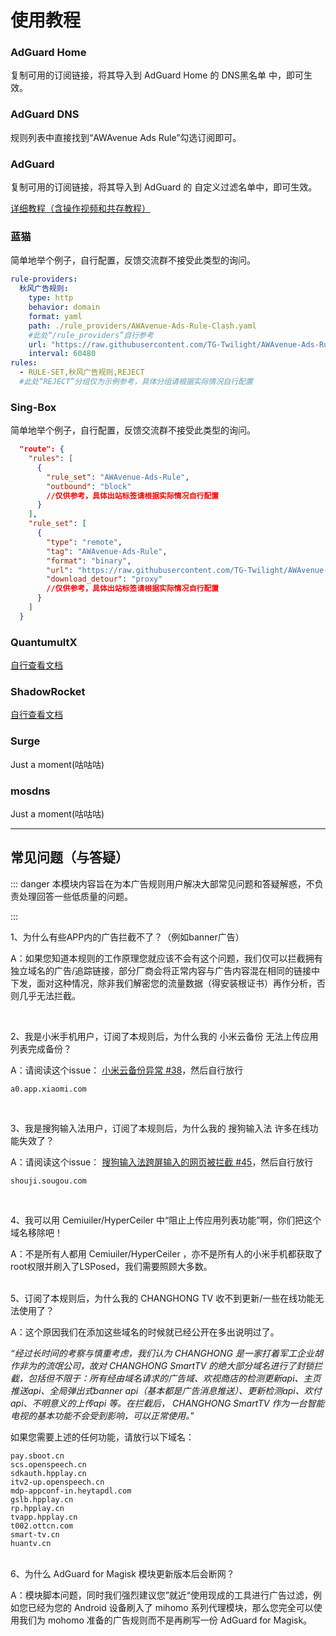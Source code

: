 # 使用教程

### AdGuard Home

复制可用的订阅链接，将其导入到 AdGuard Home 的 DNS黑名单 中，即可生效。

### AdGuard DNS

规则列表中直接找到“AWAvenue Ads Rule”勾选订阅即可。

### AdGuard

复制可用的订阅链接，将其导入到 AdGuard 的 自定义过滤名单中，即可生效。

[详细教程（含操作视频和共存教程）](./AdGuard.md)

### 蓝猫

简单地举个例子，自行配置，反馈交流群不接受此类型的询问。

```yaml
rule-providers:  
  秋风广告规则:
    type: http
    behavior: domain
    format: yaml
    path: ./rule_providers/AWAvenue-Ads-Rule-Clash.yaml
    #此处“/rule_providers”自行参考
    url: "https://raw.githubusercontent.com/TG-Twilight/AWAvenue-Ads-Rule/main//Filters/AWAvenue-Ads-Rule-Clash.yaml"
    interval: 60480
rules:
  - RULE-SET,秋风广告规则,REJECT
  #此处“REJECT”分组仅为示例参考，具体分组请根据实际情况自行配置
```
### Sing-Box

简单地举个例子，自行配置，反馈交流群不接受此类型的询问。

```json
  "route": {
    "rules": [
      {
        "rule_set": "AWAvenue-Ads-Rule",
        "outbound": "block"
        //仅供参考，具体出站标签请根据实际情况自行配置
      }
    ],
    "rule_set": [
      {
        "type": "remote",
        "tag": "AWAvenue-Ads-Rule",
        "format": "binary",
        "url": "https://raw.githubusercontent.com/TG-Twilight/AWAvenue-Ads-Rule/main/Filters/AWAvenue-Ads-Rule-Singbox.srs",
        "download_detour": "proxy"
        //仅供参考，具体出站标签请根据实际情况自行配置
      }
    ]
  }
```

### QuantumultX

[自行查看文档](./QuantumultX.md)

### ShadowRocket

[自行查看文档](./ShadowRocket.md)

### Surge

Just a moment(咕咕咕)

### mosdns

Just a moment(咕咕咕)

---

## 常见问题（与答疑）

::: danger 本模块内容旨在为本广告规则用户解决大部常见问题和答疑解惑，不负责处理回答一些低质量的问题。

:::

1、为什么有些APP内的广告拦截不了？（例如banner广告）

A：如果您知道本规则的工作原理您就应该不会有这个问题，我们仅可以拦截拥有独立域名的广告/追踪链接，部分厂商会将正常内容与广告内容混在相同的链接中下发，面对这种情况，除非我们解密您的流量数据（得安装根证书）再作分析，否则几乎无法拦截。

<br />

2、我是小米手机用户，订阅了本规则后，为什么我的 小米云备份 无法上传应用列表完成备份？

A：请阅读这个issue：
[小米云备份异常 #38](https://github.com/TG-Twilight/AWAvenue-Ads-Rule/issues/38)，然后自行放行

```DOMAIN
a0.app.xiaomi.com
```

<br />

3、我是搜狗输入法用户，订阅了本规则后，为什么我的 搜狗输入法 许多在线功能失效了？

A：请阅读这个issue：
[搜狗输入法跨屏输入的网页被拦截 #45](https://github.com/TG-Twilight/AWAvenue-Ads-Rule/issues/45)，然后自行放行

```DOMAIN
shouji.sougou.com
```

<br />

4、我可以用 Cemiuiler/HyperCeiler 中“阻止上传应用列表功能”啊，你们把这个域名移除吧！

A：不是所有人都用 Cemiuiler/HyperCeiler ，亦不是所有人的小米手机都获取了root权限并刷入了LSPosed，我们需要照顾大多数。

<br />
5、订阅了本规则后，为什么我的 CHANGHONG TV 收不到更新/一些在线功能无法使用了？

A：这个原因我们在添加这些域名的时候就已经公开在多出说明过了。

*“经过长时间的考察与慎重考虑，我们认为 CHANGHONG 是一家打着军工企业胡作非为的流氓公司，故对 CHANGHONG SmartTV 的绝大部分域名进行了封锁拦截，包括但不限于：所有经由域名请求的广告域、欢视商店的检测更新api、主页推送api、全局弹出式banner api（基本都是广告消息推送）、更新检测api、欢付api、不明意义的上传api 等。在拦截后， CHANGHONG SmartTV 作为一台智能电视的基本功能不会受到影响，可以正常使用。”*

如果您需要上述的任何功能，请放行以下域名：

```DOMAIN
pay.sboot.cn
scs.openspeech.cn
sdkauth.hpplay.cn
itv2-up.openspeech.cn
mdp-appconf-in.heytapdl.com
gslb.hpplay.cn
rp.hpplay.cn
tvapp.hpplay.cn
t002.ottcn.com
smart-tv.cn
huantv.cn
```

<br />
6、为什么 AdGuard for Magisk 模块更新版本后会断网？

A：模块脚本问题，同时我们强烈建议您”就近“使用现成的工具进行广告过滤，例如您已经为您的 Android 设备刷入了 mihomo 系列代理模块，那么您完全可以使用我们为 mohomo 准备的广告规则而不是再刷写一份 AdGuard for Magisk。